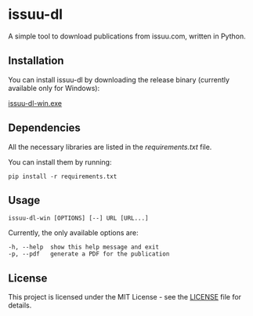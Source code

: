 # issuu-dl
 
A simple tool to download publications from issuu.com, written in Python.

## Installation

You can install issuu-dl by downloading the release binary (currently available only for Windows):

[issuu-dl-win.exe](https://github.com/giovanni-cutri/issuu-downloader/releases/download/v0.1.0/issuu-dl-win.exe)


## Dependencies

All the necessary libraries are listed in the *requirements.txt* file.

You can install them by running:

```
pip install -r requirements.txt
```

## Usage

```
issuu-dl-win [OPTIONS] [--] URL [URL...] 
```

Currently, the only available options are:

```
-h, --help  show this help message and exit
-p, --pdf   generate a PDF for the publication
```

## License

This project is licensed under the MIT License - see the [LICENSE](https://github.com/giovanni-cutri/issuu-downloader/blob/main/LICENSE) file for details.
